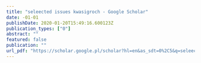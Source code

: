 ```yaml
---
title: "seleected issues kwasigroch - Google Scholar"
date: -01-01
publishDate: 2020-01-20T15:49:16.600123Z
publication_types: ["0"]
abstract: ""
featured: false
publication: ""
url_pdf: "https://scholar.google.pl/scholar?hl=en&as_sdt=0%2C5&q=seleected+issues+kwasigroch&btnG="
---
```


